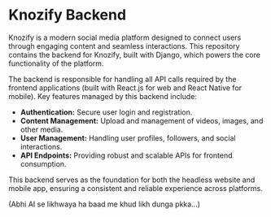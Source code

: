# Knozify Backend

Knozify is a modern social media platform designed to connect users through engaging content and seamless interactions. This repository contains the backend for Knozify, built with Django, which powers the core functionality of the platform.

The backend is responsible for handling all API calls required by the frontend applications (built with React.js for web and React Native for mobile). Key features managed by this backend include:

- **Authentication:** Secure user login and registration.
- **Content Management:** Upload and management of videos, images, and other media.
- **User Management:** Handling user profiles, followers, and social interactions.
- **API Endpoints:** Providing robust and scalable APIs for frontend consumption.

This backend serves as the foundation for both the headless website and mobile app, ensuring a consistent and reliable experience across platforms.


(Abhi AI se likhwaya ha baad me khud likh dunga pkka...)
